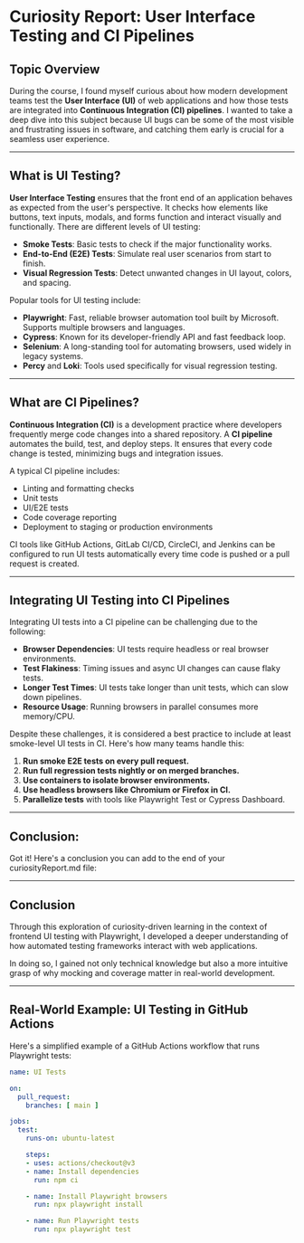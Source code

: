 # Curiosity Report: User Interface Testing and CI Pipelines

## Topic Overview

During the course, I found myself curious about how modern development teams test the **User Interface (UI)** of web applications and how those tests are integrated into **Continuous Integration (CI) pipelines**. I wanted to take a deep dive into this subject because UI bugs can be some of the most visible and frustrating issues in software, and catching them early is crucial for a seamless user experience.

---

## What is UI Testing?

**User Interface Testing** ensures that the front end of an application behaves as expected from the user's perspective. It checks how elements like buttons, text inputs, modals, and forms function and interact visually and functionally. There are different levels of UI testing:

- **Smoke Tests**: Basic tests to check if the major functionality works.
- **End-to-End (E2E) Tests**: Simulate real user scenarios from start to finish.
- **Visual Regression Tests**: Detect unwanted changes in UI layout, colors, and spacing.

Popular tools for UI testing include:

- **Playwright**: Fast, reliable browser automation tool built by Microsoft. Supports multiple browsers and languages.
- **Cypress**: Known for its developer-friendly API and fast feedback loop.
- **Selenium**: A long-standing tool for automating browsers, used widely in legacy systems.
- **Percy** and **Loki**: Tools used specifically for visual regression testing.

---

## What are CI Pipelines?

**Continuous Integration (CI)** is a development practice where developers frequently merge code changes into a shared repository. A **CI pipeline** automates the build, test, and deploy steps. It ensures that every code change is tested, minimizing bugs and integration issues.

A typical CI pipeline includes:
- Linting and formatting checks
- Unit tests
- UI/E2E tests
- Code coverage reporting
- Deployment to staging or production environments

CI tools like GitHub Actions, GitLab CI/CD, CircleCI, and Jenkins can be configured to run UI tests automatically every time code is pushed or a pull request is created.

---

## Integrating UI Testing into CI Pipelines

Integrating UI tests into a CI pipeline can be challenging due to the following:

- **Browser Dependencies**: UI tests require headless or real browser environments.
- **Test Flakiness**: Timing issues and async UI changes can cause flaky tests.
- **Longer Test Times**: UI tests take longer than unit tests, which can slow down pipelines.
- **Resource Usage**: Running browsers in parallel consumes more memory/CPU.

Despite these challenges, it is considered a best practice to include at least smoke-level UI tests in CI. Here's how many teams handle this:

1. **Run smoke E2E tests on every pull request.**
2. **Run full regression tests nightly or on merged branches.**
3. **Use containers to isolate browser environments.**
4. **Use headless browsers like Chromium or Firefox in CI.**
5. **Parallelize tests** with tools like Playwright Test or Cypress Dashboard.

---
## Conclusion:

Got it! Here's a conclusion you can add to the end of your curiosityReport.md file:


---

## Conclusion

Through this exploration of curiosity-driven learning in the context of frontend UI testing with Playwright, I developed a deeper understanding of how automated testing frameworks interact with web applications.

In doing so, I gained not only technical knowledge but also a more intuitive grasp of why mocking and coverage matter in real-world development.

---

## Real-World Example: UI Testing in GitHub Actions

Here's a simplified example of a GitHub Actions workflow that runs Playwright tests:

```yaml
name: UI Tests

on:
  pull_request:
    branches: [ main ]

jobs:
  test:
    runs-on: ubuntu-latest

    steps:
    - uses: actions/checkout@v3
    - name: Install dependencies
      run: npm ci

    - name: Install Playwright browsers
      run: npx playwright install

    - name: Run Playwright tests
      run: npx playwright test

